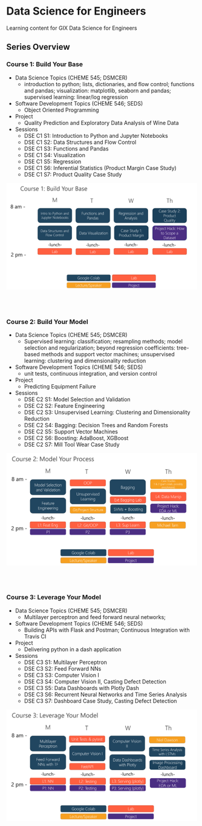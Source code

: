 # Data Science for Engineers
Learning content for GIX Data Science for Engineers

## Series Overview

### Course 1: Build Your Base

*	Data Science Topics (CHEME 545; DSMCER)
	   * introduction to python; lists, dictionaries, and flow control; functions and pandas; visualization: matplotlib, seaborn and pandas; supervised learning: linear/log regression
*	Software Development Topics (CHEME 546; SEDS)
	   * Object Oriented Programming
*	Project
	   * Quality Prediction and Exploratory Data Analysis of Wine Data
*	Sessions
	   * DSE C1 S1: Introduction to Python and Jupyter Notebooks
	   * DSE C1 S2: Data Structures and Flow Control
	   * DSE C1 S3: Functions and Pandas
	   * DSE C1 S4: Visualization
	   * DSE C1 S5: Regression
	   * DSE C1 S6: Inferential Statistics (Product Margin Case Study)
	   * DSE C1 S7: Product Quality Case Study

<p align=center>
<img src="https://raw.githubusercontent.com/wesleybeckner/ds_for_engineers/main/assets/C1/C1_Schedule.png" width=600></img>
</p>
<br>
<br>

### Course 2: Build Your Model

*	Data Science Topics (CHEME 545; DSMCER)
	   *	Supervised learning: classification; resampling methods; model selection and regularization; beyond regression coefficients: tree-based methods and support vector machines; unsupervised learning: clustering and dimensionality reduction
*	Software Development Topics (CHEME 546; SEDS)
	   *	unit tests, continuous integration, and version control
*	Project
	   *	Predicting Equipment Failure
*	Sessions
	   *	DSE C2 S1: Model Selection and Validation
	   *	DSE C2 S2: Feature Engineering
	   *	DSE C2 S3: Unsupervised Learning: Clustering and Dimensionality Reduction
	   *	DSE C2 S4: Bagging: Decision Trees and Random Forests
	   *	DSE C2 S5: Support Vector Machines
	   *	DSE C2 S6: Boosting: AdaBoost, XGBoost
	   *	DSE C2 S7: Mill Tool Wear Case Study

<p align=center>
<img src="https://raw.githubusercontent.com/wesleybeckner/ds_for_engineers/main/assets/C2/schedule.png" width=600></img>
</p>
<br>
<br>

### Course 3: Leverage Your Model

*	Data Science Topics (CHEME 545; DSMCER)
	   *	Multilayer perceptron and feed forward neural networks;
*	Software Development Topics (CHEME 546; SEDS)
	   *	Building APIs with Flask and Postman; Continuous Integration with Travis CI
*	Project
	   *	Delivering python in a dash application
*	Sessions
	   *	DSE C3 S1: Multilayer Perceptron
	   *	DSE C3 S2: Feed Forward NNs
	   *	DSE C3 S3: Computer Vision I
	   *	DSE C3 S4: Computer Vision II, Casting Defect Detection
	   *	DSE C3 S5: Data Dashboards with Plotly Dash
	   *	DSE C3 S6: Recurrent Neural Networks and Time Series Analysis
	   *	DSE C3 S7: Dashboard Case Study, Casting Defect Detection

<p align=center>
<img src="https://raw.githubusercontent.com/wesleybeckner/ds_for_engineers/main/assets/C3/c3schedule.png" width=600></img>
</p>
<br>
<br>
